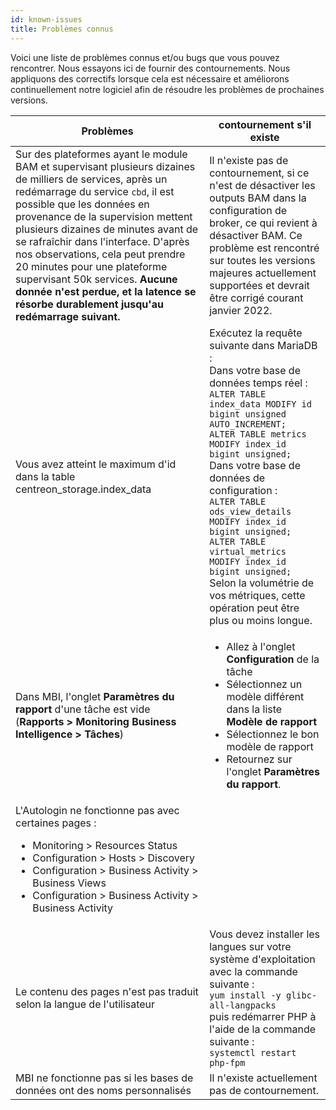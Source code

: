 ```yaml
---
id: known-issues
title: Problèmes connus
---
```


Voici une liste de problèmes connus et/ou bugs que vous pouvez rencontrer.
Nous essayons ici de fournir des contournements.
Nous appliquons des correctifs lorsque cela est nécessaire et améliorons continuellement notre logiciel afin de résoudre les problèmes de prochaines versions.

| Problèmes | contournement s'il existe |
| --------- | ------------------------- |
| Sur des plateformes ayant le module BAM et supervisant plusieurs dizaines de milliers de services, après un redémarrage du service `cbd`, il est possible que les données en provenance de la supervision mettent plusieurs dizaines de minutes avant de se rafraîchir dans l'interface. D'après nos observations, cela peut prendre 20 minutes pour une plateforme supervisant 50k services. **Aucune donnée n'est perdue, et la latence se résorbe durablement jusqu'au redémarrage suivant.** | Il n'existe pas de contournement, si ce n'est de désactiver les outputs BAM dans la configuration de broker, ce qui revient à désactiver BAM. Ce problème est rencontré sur toutes les versions majeures actuellement supportées et devrait être corrigé courant janvier 2022. |
| Vous avez atteint le maximum d'id dans la table centreon_storage.index_data | Exécutez la requête suivante dans MariaDB :<br/> Dans votre base de données temps réel :<br /> `ALTER TABLE index_data MODIFY id bigint unsigned AUTO_INCREMENT;`<br /> `ALTER TABLE metrics MODIFY index_id bigint unsigned;`<br/> Dans votre base de données de configuration :<br /> `ALTER TABLE ods_view_details MODIFY index_id bigint unsigned;`<br /> `ALTER TABLE virtual_metrics MODIFY index_id bigint unsigned;`<br /> Selon la volumétrie de vos métriques, cette opération peut être plus ou moins longue. |
|Dans MBI, l'onglet **Paramètres du rapport** d'une tâche est vide (**Rapports > Monitoring Business Intelligence > Tâches**)|<ul><li>Allez à l'onglet **Configuration** de la tâche</li><li>Sélectionnez un modèle différent dans la liste **Modèle de rapport**</li><li>Sélectionnez le bon modèle de rapport</li><li>Retournez sur l'onglet **Paramètres du rapport**.</li></ul>|
|L'Autologin ne fonctionne pas avec certaines pages : <ul><li>Monitoring > Resources Status</li><li>Configuration > Hosts > Discovery</li><li>Configuration > Business Activity > Business Views</li><li>Configuration > Business Activity > Business Activity</li></ul>||
| Le contenu des pages n'est pas traduit selon la langue de l'utilisateur | Vous devez installer les langues sur votre système d'exploitation avec la commande suivante : <br /> `yum install -y glibc-all-langpacks` <br /> puis redémarrer PHP à l'aide de la commande suivante : <br /> `systemctl restart php-fpm` |
| MBI ne fonctionne pas si les bases de données ont des noms personnalisés | Il n'existe actuellement pas de contournement. |
